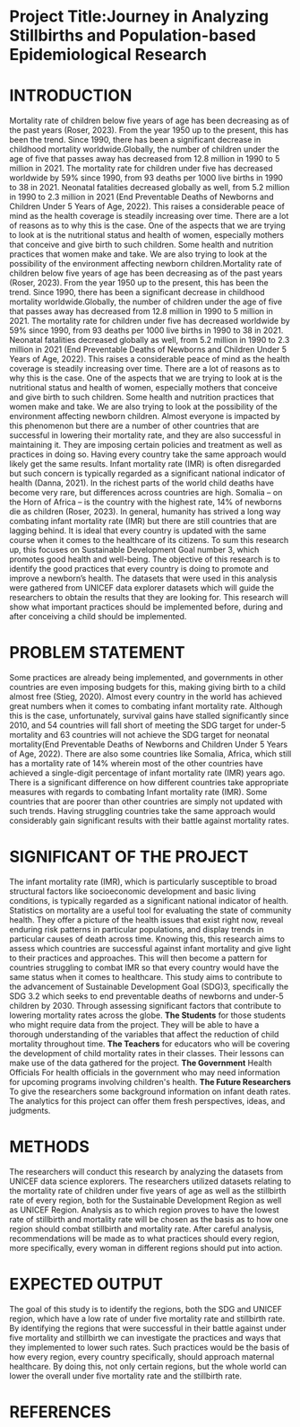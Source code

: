 # Project Title:Journey in Analyzing Stillbirths and Population-based Epidemiological Research
# INTRODUCTION
Mortality rate of children below five years of age has been decreasing as of the past years (Roser, 2023). From the year 1950 up to the present, this has been the trend. Since 1990, there has been a significant decrease in childhood mortality worldwide.Globally, the number of children under the age of five that passes away has decreased from 12.8 million in 1990 to 5 million in 2021. The mortality rate for children under five has decreased worldwide by 59% since 1990, from 93 deaths per 1000 live births in 1990 to 38 in 2021. Neonatal fatalities decreased globally as well, from 5.2 million in 1990 to 2.3 million in 2021 (End Preventable Deaths of Newborns and Children Under 5 Years of Age, 2022). This raises a considerable peace of mind as the health coverage is steadily increasing over time. There are a lot of reasons as to why this is the case. One of the aspects that we are trying to look at is the nutritional status and health of women, especially mothers that conceive and give birth to such children. Some health and nutrition practices that women make and take. We are also trying to look at the possibility of the environment affecting newborn children.Mortality rate of children below five years of age has been decreasing as of the past years (Roser, 2023). From the year 1950 up to the present, this has been the trend. Since 1990, there has been a significant decrease in childhood mortality worldwide.Globally, the number of children under the age of five that passes away has decreased from 12.8 million in 1990 to 5 million in 2021. The mortality rate for children under five has decreased worldwide by 59% since 1990, from 93 deaths per 1000 live births in 1990 to 38 in 2021. Neonatal fatalities decreased globally as well, from 5.2 million in 1990 to 2.3 million in 2021 (End Preventable Deaths of Newborns and Children Under 5 Years of Age, 2022). This raises a considerable peace of mind as the health coverage is steadily increasing over time. There are a lot of reasons as to why this is the case. One of the aspects that we are trying to look at is the nutritional status and health of women, especially mothers that conceive and give birth to such children. Some health and nutrition practices that women make and take. We are also trying to look at the possibility of the environment affecting newborn children.
Almost everyone is impacted by this phenomenon but there are a number of other countries that are successful in lowering their mortality rate, and they are also successful in maintaining it. They are imposing certain policies and treatment as well as practices in doing so. Having every country take the same approach would likely get the same results. Infant mortality rate (IMR) is often disregarded but such concern is typically regarded as a significant national indicator of health (Danna, 2021).  In the richest parts of the world child deaths have become very rare, but differences across countries are high. Somalia – on the Horn of Africa – is the country with the highest rate, 14% of newborns die as children (Roser, 2023). In general, humanity has strived a long way combating infant mortality rate (IMR) but there are still countries that are lagging behind.  It is ideal that every country is updated with the same course when it comes to the healthcare of its citizens.
To sum this research up, this focuses on Sustainable Development Goal number 3, which promotes good health and well-being. The objective of this research is to identify the good practices that every country is doing to promote and improve a newborn’s health. The datasets that were used in this analysis were gathered from UNICEF data explorer datasets which will guide the researchers to obtain the results that they are looking for. This research will show what important practices should be implemented before, during and after conceiving a child should be implemented. 
# PROBLEM STATEMENT
Some practices are already being implemented, and governments in other countries are even imposing budgets for this, making giving birth to a child almost free (Stieg, 2020). Almost every country in the world has achieved great numbers when it comes to combating infant mortality rate. Although this is the case, unfortunately, survival gains have stalled significantly since 2010, and 54 countries will fall short of meeting the SDG target for under-5 mortality and 63 countries will not achieve the SDG target for neonatal mortality(End Preventable Deaths of Newborns and Children Under 5 Years of Age, 2022). There are also some countries like Somalia, Africa, which still has a mortality rate of 14% wherein most of the other countries have achieved a single-digit percentage of infant mortality rate (IMR) years ago.
There is a significant difference on how different countries take appropriate measures with regards to combating Infant mortality rate (IMR). Some countries that are poorer than other countries are simply not updated with such trends. Having struggling countries take the same approach would considerably gain significant results with their battle against mortality rates.
# SIGNIFICANT OF THE PROJECT
The infant mortality rate (IMR), which is particularly susceptible to broad structural factors like socioeconomic development and basic living conditions, is typically regarded as a significant national indicator of health. Statistics on mortality are a useful tool for evaluating the state of community health. They offer a picture of the health issues that exist right now, reveal enduring risk patterns in particular populations, and display trends in particular causes of death across time. Knowing this, this research aims to assess which countries are successful against infant mortality and give light to their practices and approaches. This will then become a pattern for countries struggling to combat IMR so that every country would have the same status when it comes to healthcare.
This study aims to contribute to the advancement of Sustainable Development Goal (SDG)3, specifically the SDG 3.2 which seeks to end preventable deaths of newborns and under-5 children by 2030. Through assessing significant factors that contribute to lowering mortality rates across the globe.
**The Students** for those students who might require data from the project. They will be able to have a thorough understanding of the variables that affect the reduction of child mortality throughout time.
**The Teachers** for educators who will be covering the development of child mortality rates in their classes. Their lessons can make use of the data gathered for the project.
**The Government** Health Officials For health officials in the government who may need information for upcoming programs involving children's health.
**The Future Researchers** To give the researchers some background information on infant death rates. The analytics for this project can offer them fresh perspectives, ideas, and judgments.
# METHODS
The researchers will conduct this research by analyzing the datasets from UNICEF data science explorers. The researchers utilized datasets relating to the mortality rate of children under five years of age as well as the stillbirth rate of every region, both for the Sustainable Development Region as well as UNICEF Region. Analysis as to which region proves to have the lowest rate of stillbirth and mortality rate will be chosen as the basis as to how one region should combat stillbirth and mortality rate. After careful analysis, recommendations will be made as to what practices should every region, more specifically, every woman in different regions should put into action.
# EXPECTED OUTPUT
The goal of this study is to identify the regions, both the SDG and UNICEF region, which have a low rate of under five mortality rate and stillbirth rate. By identifying the regions that were successful in their battle against under five mortality and stillbirth we can investigate the practices and ways that they implemented to lower such rates. Such practices would be the basis of how every region, every country specifically, should approach maternal healthcare. By doing this, not only certain regions, but the whole world can lower the overall under five mortality rate and the stillbirth rate.
# REFERENCES
